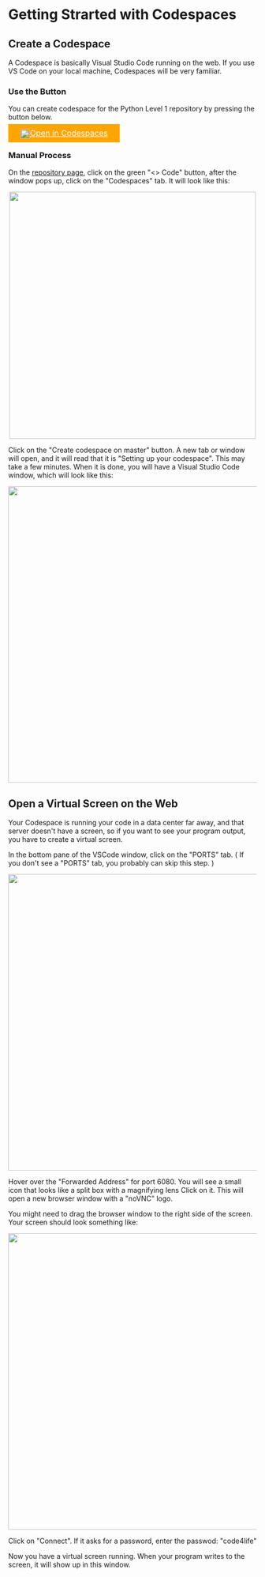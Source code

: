 # Getting Strarted with Codespaces


## Create a Codespace

A Codespace is basically Visual Studio Code running on the web. If you use VS Code
on your local machine, Codespaces will be very familiar. 

### Use the Button

You can create codespace for the Python Level 1 repository by pressing the button below. 

<span style="background-color: orange; padding: 10px 24px; margin-bottom: 10px; margin-right: 7px;"><a href="https://codespaces.new/league-curriculum/Python-Level-1" target="_blank" style="color: white; font-size: 12pt; align-items: center; row-gap: 7px; column-gap: 7px;"><img src="https://images.jointheleague.org/p3logos/github-mark-white.png" alt="Open in Codespaces" style="width: 20px; vertical-align: middle;">Open in Codespaces
</a></span>

### Manual Process

On the [repository page](https://github.com/league-curriculum/Python-Level-1), click on the green "<> Code" button, after the window
pops up, click on the "Codespaces" tab. It will look like this: 

<center><img src="https://images.jointheleague.org/module-navigation/create_codespace.png" style="width: 500px;"></center>

Click on the "Create codespace on master"  button. A new tab or window will open, and
it will read that it is "Setting up your codespace". This may take a few
minutes. When it is done, you will have a Visual Studio Code window, which will look like this: 

<center><img src="https://images.jointheleague.org/module-navigation/vscode.png" width="600px"></center>


## Open a Virtual Screen on the Web

Your Codespace is running your code in a data center far away, and that server
doesn't have a screen, so if you want to see your program output, you have to
create a virtual screen. 

In the bottom pane of the VSCode window, click on the "PORTS" tab. ( If you don't see a 
"PORTS" tab, you probably can skip this step. )

<center><img src="https://images.jointheleague.org/module-navigation/ports_pane.png" width="600px"></center>

Hover over the "Forwarded Address" for port 6080. You will see a small icon
that looks like a split box with a magnifying lens Click on it. This will
open a new browser window with a "noVNC" logo. 

You might need to drag the browser window to the right side of the screen. Your
screen should look something like:

<center><img src="https://images.jointheleague.org/module-navigation/browser_window.png" width="600px"></center>

Click on "Connect". If it asks for a password,  enter the passwod: "code4life"


Now you have a virtual screen running. When your program writes to the screen, it will show up in this window. 
